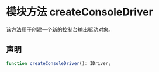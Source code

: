 # 模块方法 createConsoleDriver

该方法用于创建一个新的控制台输出驱动对象。

## 声明

```ts
function createConsoleDriver(): IDriver;
```
